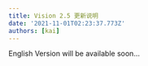 ```yaml
---
title: Vision 2.5 更新说明
date: '2021-11-01T02:23:37.773Z'
authors: [kai]
---
```


English Version will be available soon...
